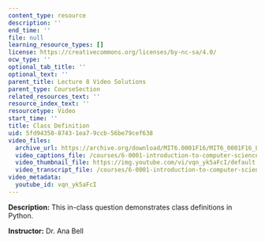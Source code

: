 ```yaml
---
content_type: resource
description: ''
end_time: ''
file: null
learning_resource_types: []
license: https://creativecommons.org/licenses/by-nc-sa/4.0/
ocw_type: ''
optional_tab_title: ''
optional_text: ''
parent_title: Lecture 8 Video Solutions
parent_type: CourseSection
related_resources_text: ''
resource_index_text: ''
resourcetype: Video
start_time: ''
title: Class Definition
uid: 5fd94350-8743-1ea7-9ccb-56be79cef638
video_files:
  archive_url: https://archive.org/download/MIT6.0001F16/MIT6_0001F16_Lecture_08_exercise_01_300k.mp4
  video_captions_file: /courses/6-0001-introduction-to-computer-science-and-programming-in-python-fall-2016/53f27d55eb9357d785d6e1536e2077ce_vqn_yk5aFcI.vtt
  video_thumbnail_file: https://img.youtube.com/vi/vqn_yk5aFcI/default.jpg
  video_transcript_file: /courses/6-0001-introduction-to-computer-science-and-programming-in-python-fall-2016/4ebdb49d2ede7d13d87e831e21576be8_vqn_yk5aFcI.pdf
video_metadata:
  youtube_id: vqn_yk5aFcI
---
```


**Description:** This in-class question demonstrates class definitions in Python.

**Instructor:** Dr. Ana Bell

